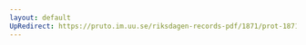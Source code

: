 ```yaml
---
layout: default
UpRedirect: https://pruto.im.uu.se/riksdagen-records-pdf/1871/prot-1871-urtima-ak--916/prot-1871-urtima-ak--916_000.pdf
---
```

